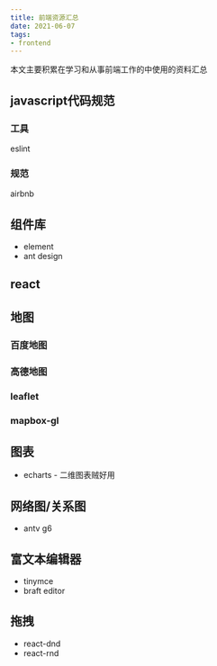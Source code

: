 ```yaml
---
title: 前端资源汇总
date: 2021-06-07
tags:
- frontend
---
```


本文主要积累在学习和从事前端工作的中使用的资料汇总

<!-- more -->

## javascript代码规范
### 工具
eslint
### 规范
airbnb

## 组件库
* element
* ant design

## react

## 地图
### 百度地图

### 高德地图

### leaflet

### mapbox-gl

## 图表
* echarts - 二维图表贼好用

## 网络图/关系图
* antv g6

## 富文本编辑器
* tinymce
*  braft editor

## 拖拽
* react-dnd
* react-rnd